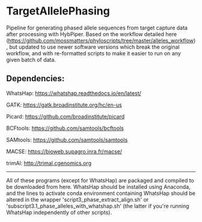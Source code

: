 # TargetAllelePhasing
Pipeline for generating phased allele sequences from target capture data after processing with HybPiper.
Based on the workflow detailed here (https://github.com/mossmatters/phyloscripts/tree/master/alleles_workflow), but updated to use newer software versions which break the original workflow, and with re-formatted scripts to make it easier to run on any given batch of data.

## Dependencies:
WhatsHap: https://whatshap.readthedocs.io/en/latest/

GATK: https://gatk.broadinstitute.org/hc/en-us

Picard: https://github.com/broadinstitute/picard

BCFtools: https://github.com/samtools/bcftools

SAMtools: https://github.com/samtools/samtools

MACSE: https://bioweb.supagro.inra.fr/macse/

trimAl: http://trimal.cgenomics.org

----------------------------------------------------
All of these programs (except for WhatsHap) are packaged and compiled to be downloaded from here.
WhatsHap should be installed using Anaconda, and the lines to activate conda environment containing WhatsHap should be altered in the wrapper 'script3_phase_extract_align.sh' or 'subscript3.1_phase_alleles_with_whatshap.sh' (the latter if you're running WhatsHap independently of other scripts).
